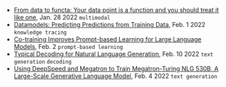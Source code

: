 
- [From data to functa: Your data point is a function and you should treat it like one](https://arxiv.org/pdf/2201.12204.pdf), Jan. 28 2022 `multimodal`
- [Datamodels: Predicting Predictions from Training Data](https://arxiv.org/pdf/2202.00622.pdf), Feb. 1 2022 `knowledge tracing`
- [Co-training Improves Prompt-based Learning for Large Language Models](https://arxiv.org/pdf/2202.00828.pdf), Feb. 2 `prompt-based learning`
- [Typical Decoding for Natural Language Generation](https://arxiv.org/pdf/2202.00666.pdf), Feb. 10 2022 `text generation` `decoding`
- [Using DeepSpeed and Megatron to Train Megatron-Turing NLG 530B, A Large-Scale Generative Language Model](https://arxiv.org/pdf/2201.11990.pdf), Feb. 4 2022 `text generation`
